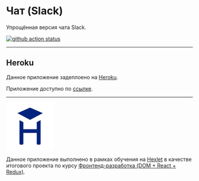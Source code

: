 # Чат (Slack)

Упрощённая версия чата Slack.

[![github action status](https://github.com/hexlet-components/projects-frontend-l4-server/workflows/Node%20CI/badge.svg)](../../actions)

---

## Heroku

Данное приложение задеплоено на [Heroku](https://www.heroku.com/).

Приложение доступно по [ссылке](https://whispering-wave-01691.herokuapp.com/).

---

![Hexlet Ltd. logo](https://raw.githubusercontent.com/Hexlet/assets/master/images/hexlet_logo128.png)

Данное приложение выполнено в рамках обучения на [Hexlet](https://ru.hexlet.io) в качестве итогового проекта по курсу [Фронтенд-разработка (DOM + React + Redux)](https://ru.hexlet.io/programs/dom-react-redux).
